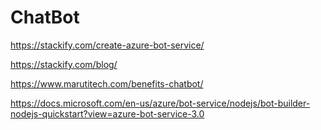 # ChatBot
https://stackify.com/create-azure-bot-service/


https://stackify.com/blog/

https://www.marutitech.com/benefits-chatbot/

https://docs.microsoft.com/en-us/azure/bot-service/nodejs/bot-builder-nodejs-quickstart?view=azure-bot-service-3.0